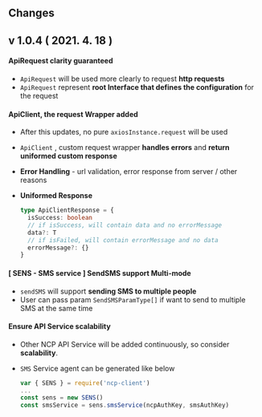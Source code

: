 ## Changes

## v 1.0.4 ( 2021. 4. 18 )

#### ApiRequest clarity guaranteed

- `ApiRequest` will be used more clearly to request **http requests**
- `ApiRequest` represent **root Interface that defines the configuration** for the request

#### ApiClient, the request Wrapper added

- After this updates, no pure `axiosInstance.request` will be used

- `ApiClient` , custom request wrapper **handles errors** and **return uniformed custom response**

- **Error Handling** - url validation, error response from server / other reasons

- **Uniformed Response** 

  ~~~typescript
  type ApiClientResponse = {
    isSuccess: boolean
    // if isSuccess, will contain data and no errorMessage
    data?: T
    // if isFailed, will contain errorMessage and no data
    errorMessage?: {}
  }
  ~~~

#### [ SENS - SMS service ] SendSMS support Multi-mode

- `sendSMS` will support **sending SMS to multiple people**
- User can pass param `SendSMSParamType[]` if want to send to multiple SMS at the same time

#### Ensure API Service scalability 

  - Other NCP API Service will be added continuously, so consider **scalability**.

- `SMS` Service agent can be generated like below

  ~~~javascript
  var { SENS } = require('ncp-client')
  ...
  const sens = new SENS()
  const smsService = sens.smsService(ncpAuthKey, smsAuthKey)
  ~~~

  

